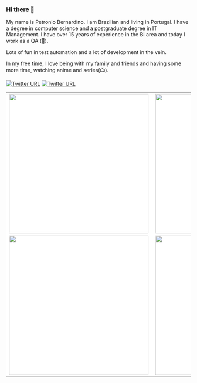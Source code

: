 ### Hi there 👋

My name is Petronio Bernardino. I am Brazilian and living in Portugal. I have a degree in computer science and a postgraduate degree in IT Management. I have over 15 years of experience in the BI area and today I work as a QA (🔭).

Lots of fun in test automation and a lot of development in the vein.

In my free time, I love being with my family and friends and having some more time, watching anime and series(📺).

<a href="https://twitter.com/Petronio_RJ" ><img alt="Twitter URL" src="https://img.shields.io/twitter/url?label=Twitter&logo=Twitter&style=social&url=https%3A%2F%2Ftwitter.com%2FPetronio_RJ"></a>
<a href="https://www.linkedin.com/in/petronio-bernardino" ><img alt="Twitter URL" src="https://img.shields.io/twitter/url?label=Linkedin&logo=Linkedin&style=social&url=https%3A%2F%2Fwww.linkedin.com%2Fin%2Fpetronio-bernardino%2F%3FsenderId%3Dpetronio-bernardino"></a>

<center>
<table border="0" bgcolor="#FFFFFF">
  <tr>
      <td><img width="380px" align="left" src="https://github-readme-stats.vercel.app/api/top-langs/?username=petroniobernardino&hide=html&layout=compact&theme=''" /></td>
      <td><img width="380px" align="left" src="https://github-readme-stats.vercel.app/api?username=petroniobernardino&theme=''"/></td>
  </tr>  
    <tr>
      <td><img width="380px" align="left" src="https://github-readme-stats.vercel.app/api/pin/?username=petroniobernardino&repo=Robot_Sikuli-SampleWebPage&theme=''" /></td>
      <td><img width="380px" align="left" src="https://github-readme-stats.vercel.app/api/pin/?username=petroniobernardino&repo=Cypress-SampleWebPage&theme=''" /></td>
  </tr>  
</table>
</center>
